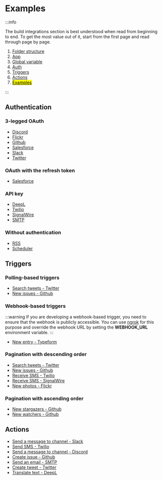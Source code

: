 # Examples

:::info

The build integrations section is best understood when read from beginning to end. To get the most value out of it, start from the first page and read through page by page.

1. [Folder structure](/build-integrations/folder-structure)
2. [App](/build-integrations/app)
3. [Global variable](/build-integrations/global-variable)
4. [Auth](/build-integrations/auth)
5. [Triggers](/build-integrations/triggers)
6. [Actions](/build-integrations/actions)
7. [<mark>Examples</mark>](/build-integrations/examples)

:::

## Authentication

### 3-legged OAuth

- [Discord](https://github.com/automatisch/automatisch/tree/main/packages/backend/src/apps/discord/auth/index.js)
- [Flickr](https://github.com/automatisch/automatisch/tree/main/packages/backend/src/apps/flickr/auth/index.js)
- [Github](https://github.com/automatisch/automatisch/tree/main/packages/backend/src/apps/github/auth/index.js)
- [Salesforce](https://github.com/automatisch/automatisch/tree/main/packages/backend/src/apps/salesforce/auth/index.js)
- [Slack](https://github.com/automatisch/automatisch/tree/main/packages/backend/src/apps/slack/auth/index.js)
- [Twitter](https://github.com/automatisch/automatisch/tree/main/packages/backend/src/apps/twitter/auth/index.js)

### OAuth with the refresh token

- [Salesforce](https://github.com/automatisch/automatisch/tree/main/packages/backend/src/apps/salesforce/auth/index.js)

### API key

- [DeepL](https://github.com/automatisch/automatisch/tree/main/packages/backend/src/apps/deepl/auth/index.js)
- [Twilio](https://github.com/automatisch/automatisch/tree/main/packages/backend/src/apps/twilio/auth/index.js)
- [SignalWire](https://github.com/automatisch/automatisch/tree/main/packages/backend/src/apps/signalwire/auth/index.js)
- [SMTP](https://github.com/automatisch/automatisch/tree/main/packages/backend/src/apps/smtp/auth/index.js)

### Without authentication

- [RSS](https://github.com/automatisch/automatisch/tree/main/packages/backend/src/apps/rss/index.js)
- [Scheduler](https://github.com/automatisch/automatisch/tree/main/packages/backend/src/apps/scheduler/index.js)

## Triggers

### Polling-based triggers

- [Search tweets - Twitter](https://github.com/automatisch/automatisch/tree/main/packages/backend/src/apps/twitter/triggers/search-tweets/index.js)
- [New issues - Github](https://github.com/automatisch/automatisch/tree/main/packages/backend/src/apps/github/triggers/new-issues/index.js)

### Webhook-based triggers

:::warning
If you are developing a webhook-based trigger, you need to ensure that the webhook is publicly accessible. You can use [ngrok](https://ngrok.com) for this purpose and override the webhook URL by setting the **WEBHOOK_URL** environment variable.
:::

- [New entry - Typeform](https://github.com/automatisch/automatisch/tree/main/packages/backend/src/apps/typeform/triggers/new-entry/index.js)

### Pagination with descending order

- [Search tweets - Twitter](https://github.com/automatisch/automatisch/tree/main/packages/backend/src/apps/twitter/triggers/search-tweets/index.js)
- [New issues - Github](https://github.com/automatisch/automatisch/tree/main/packages/backend/src/apps/github/triggers/new-issues/index.js)
- [Receive SMS - Twilio](https://github.com/automatisch/automatisch/tree/main/packages/backend/src/apps/twilio/triggers/receive-sms/index.js)
- [Receive SMS - SignalWire](https://github.com/automatisch/automatisch/tree/main/packages/backend/src/apps/signalwire/triggers/receive-sms/index.js)
- [New photos - Flickr](https://github.com/automatisch/automatisch/tree/main/packages/backend/src/apps/flickr/triggers/new-photos/index.js)

### Pagination with ascending order

- [New stargazers - Github](https://github.com/automatisch/automatisch/tree/main/packages/backend/src/apps/github/triggers/new-stargazers/index.js)
- [New watchers - Github](https://github.com/automatisch/automatisch/tree/main/packages/backend/src/apps/github/triggers/new-watchers/index.js)

## Actions

- [Send a message to channel - Slack](https://github.com/automatisch/automatisch/tree/main/packages/backend/src/apps/slack/actions/send-a-message-to-channel/index.js)
- [Send SMS - Twilio](https://github.com/automatisch/automatisch/tree/main/packages/backend/src/apps/twilio/actions/send-sms/index.js)
- [Send a message to channel - Discord](https://github.com/automatisch/automatisch/tree/main/packages/backend/src/apps/discord/actions/send-message-to-channel/index.js)
- [Create issue - Github](https://github.com/automatisch/automatisch/tree/main/packages/backend/src/apps/github/actions/create-issue/index.js)
- [Send an email - SMTP](https://github.com/automatisch/automatisch/tree/main/packages/backend/src/apps/smtp/actions/send-email/index.js)
- [Create tweet - Twitter](https://github.com/automatisch/automatisch/tree/main/packages/backend/src/apps/twitter/actions/create-tweet/index.js)
- [Translate text - DeepL](https://github.com/automatisch/automatisch/tree/main/packages/backend/src/apps/deepl/actions/translate-text/index.js)

